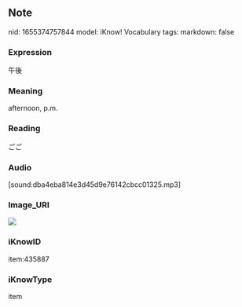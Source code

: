 ## Note
nid: 1655374757844
model: iKnow! Vocabulary
tags: 
markdown: false

### Expression
午後

### Meaning
afternoon, p.m.

### Reading
ごご

### Audio
[sound:dba4eba814e3d45d9e76142cbcc01325.mp3]

### Image_URI
<img src="517838ee43e2a75d7c94537adff11766.jpg">

### iKnowID
item:435887

### iKnowType
item
